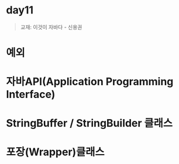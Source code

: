 # day11

> 교재: 이것이 자바다 - 신용권

# 예외

# 자바API(Application Programming Interface)

# StringBuffer / StringBuilder 클래스

# 포장(Wrapper)클래스

